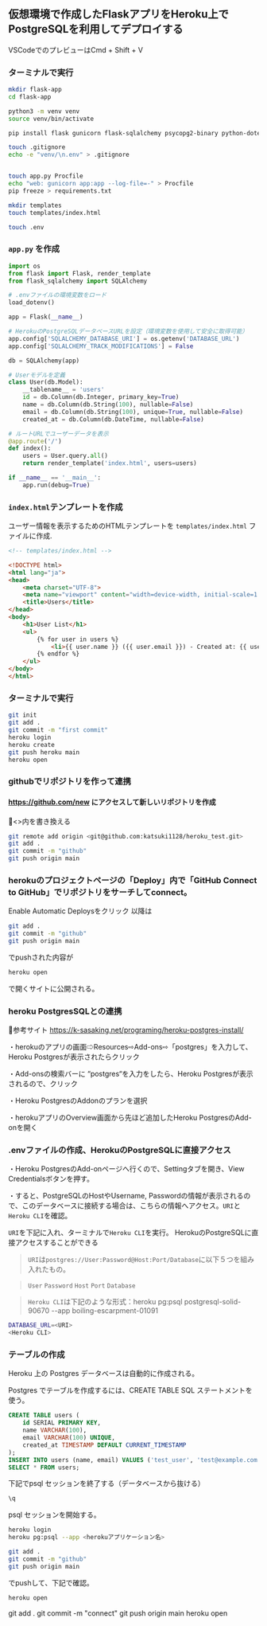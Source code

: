 ## 仮想環境で作成したFlaskアプリをHeroku上でPostgreSQLを利用してデプロイする
VSCodeでのプレビューはCmd + Shift + V

### ターミナルで実行
```zsh
mkdir flask-app
cd flask-app

python3 -m venv venv
source venv/bin/activate

pip install flask gunicorn flask-sqlalchemy psycopg2-binary python-dotenv

touch .gitignore
echo -e "venv/\n.env" > .gitignore


touch app.py Procfile
echo "web: gunicorn app:app --log-file=-" > Procfile
pip freeze > requirements.txt

mkdir templates
touch templates/index.html

touch .env


```

### `app.py` を作成

```python
import os
from flask import Flask, render_template
from flask_sqlalchemy import SQLAlchemy

# .envファイルの環境変数をロード
load_dotenv()

app = Flask(__name__)

# HerokuのPostgreSQLデータベースURLを設定（環境変数を使用して安全に取得可能）
app.config['SQLALCHEMY_DATABASE_URI'] = os.getenv('DATABASE_URL')
app.config['SQLALCHEMY_TRACK_MODIFICATIONS'] = False

db = SQLAlchemy(app)

# Userモデルを定義
class User(db.Model):
    __tablename__ = 'users'
    id = db.Column(db.Integer, primary_key=True)
    name = db.Column(db.String(100), nullable=False)
    email = db.Column(db.String(100), unique=True, nullable=False)
    created_at = db.Column(db.DateTime, nullable=False)

# ルートURLでユーザーデータを表示
@app.route('/')
def index():
    users = User.query.all()
    return render_template('index.html', users=users)

if __name__ == '__main__':
    app.run(debug=True)
```

### `index.html`テンプレートを作成
ユーザー情報を表示するためのHTMLテンプレートを `templates/index.html` ファイルに作成.
```html
<!-- templates/index.html -->

<!DOCTYPE html>
<html lang="ja">
<head>
    <meta charset="UTF-8">
    <meta name="viewport" content="width=device-width, initial-scale=1.0">
    <title>Users</title>
</head>
<body>
    <h1>User List</h1>
    <ul>
        {% for user in users %}
            <li>{{ user.name }} ({{ user.email }}) - Created at: {{ user.created_at }}</li>
        {% endfor %}
    </ul>
</body>
</html>
```

### ターミナルで実行
```zsh
git init
git add .
git commit -m "first commit"
heroku login
heroku create
git push heroku main
heroku open
```
### githubでリポジトリを作って連携 
#### https://github.com/new にアクセスして新しいリポジトリを作成
🔽<>内を書き換える

```zsh
git remote add origin <git@github.com:katsuki1128/heroku_test.git>
git add .
git commit -m "github"
git push origin main
```

### herokuのプロジェクトページの「Deploy」内で「GitHub Connect to GitHub」でリポジトリをサーチしてconnect。
Enable Automatic Deploysをクリック
以降は
```zsh
git add .
git commit -m "github"
git push origin main
```
でpushされた内容が
```zsh
heroku open
```
で開くサイトに公開される。

### heroku PostgresSQLとの連携
🔽参考サイト
https://k-sasaking.net/programing/heroku-postgres-install/

・herokuのアプリの画面⇨Resources⇨Add-ons⇨「postgres」を入力して、Heroku Postgresが表示されたらクリック

・Add-onsの検索バーに “postgres“を入力をしたら、Heroku Postgresが表示されるので、クリック

・Heroku PostgresのAddonのプランを選択

・herokuアプリのOverview画面から先ほど追加したHeroku PostgresのAdd-onを開く

### .envファイルの作成、HerokuのPostgreSQLに直接アクセス

・Heroku PostgresのAdd-onページへ行くので、Settingタブを開き、View Credentialsボタンを押す。

・すると、PostgreSQLのHostやUsername, Passwordの情報が表示されるので、このデータベースに接続する場合は、こちらの情報へアクセス。`URI`と`Heroku CLI`を確認。

`URI`を下記に入れ、ターミナルで`Heroku CLI`を実行。
HerokuのPostgreSQLに直接アクセスすることができる

>`URI`は`postgres://User:Password@Host:Port/Database`に以下５つを組み入れたもの。

>`User` `Password` `Host` `Port` `Database`

>`Heroku CLI`は下記のような形式：heroku pg:psql postgresql-solid-90670 --app boiling-escarpment-01091

```zsh
DATABASE_URL=<URI>
<Heroku CLI>
```


### テーブルの作成

Heroku 上の Postgres データベースは自動的に作成される。

Postgres でテーブルを作成するには、CREATE TABLE SQL ステートメントを使う。

```sql
CREATE TABLE users (
    id SERIAL PRIMARY KEY,
    name VARCHAR(100),
    email VARCHAR(100) UNIQUE,
    created_at TIMESTAMP DEFAULT CURRENT_TIMESTAMP
);
INSERT INTO users (name, email) VALUES ('test_user', 'test@example.com');
SELECT * FROM users;
```
下記でpsql セッションを終了する（データベースから抜ける）
```zsh
\q
```

psql セッションを開始する。
```zsh
heroku login
heroku pg:psql --app <herokuアプリケーション名>
```


```zsh
git add .
git commit -m "github"
git push origin main
```
でpushして、下記で確認。
```zsh
heroku open
```

git add .
git commit -m "connect"
git push origin main
heroku open